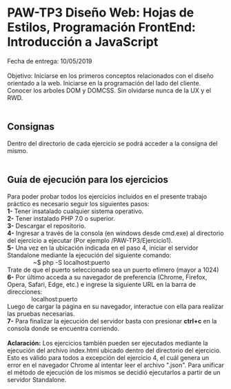 ﻿# PAW-TP3 Diseño Web: Hojas de Estilos, Programación FrontEnd: Introducción a JavaScript
Fecha de entrega: 10/05/2019
<br><br>
Objetivo: Iniciarse en los primeros conceptos relacionados con el diseño orientado a la web. Iniciarse en la programación del lado del cliente. Conocer los arboles DOM y DOMCSS. Sin olvidarse nunca de la UX y el RWD.
<br><br>
## Consignas
Dentro del directorio de cada ejercicio se podrá acceder a la consigna del mismo.
<br><br>
## Guía de ejecución para los ejercicios
Para poder probar todos los ejercicios incluidos en el presente trabajo práctico es necesario seguir los siguientes pasos:<br>
**1-** Tener insatalado cualquier sistema operativo.<br>
**2-** Tener instalado PHP 7.0 o superior.<br>
**3-** Descargar el repositorio.<br>
**4-** Ingresar a través de la consola (en windows desde cmd.exe) al directorio del ejercicio a ejecutar (Por ejemplo /PAW-TP3/Ejercicio1).<br>
**5-** Una vez en la ubicación indicada en el paso 4, iniciar el servidor Standalone mediante la ejecución del siguiente comando:<br>
&ensp;&ensp;&ensp;&ensp;&ensp;&ensp;&ensp;&ensp; ~$ php -S localhost:puerto<br>
Trate de que el puerto seleccionado sea un puerto efímero (mayor a 1024)<br>
**6-** Por último acceda a su navegador de preferencia (Chrome, Firefox, Opera, Safari, Edge, etc.) e ingrese la siguiente URL en la barra de direcciones: <br>
&ensp;&ensp;&ensp;&ensp;&ensp;&ensp;&ensp;&ensp;localhost:puerto<br>
Luego de cargar la página en su navegador, interactue con ella para realizar las pruebas necesarias.<br>
**7-** Para finalizar la ejecución del servidor basta con presionar **ctrl+c** en la consola donde se encuentra corriendo.
<br><br>
**Aclaración:** Los ejercicios también pueden ser ejecutados mediante la ejecución del archivo index.html ubicado dentro del directorio del ejercicio. Esto es válido para todos a excepción del ejercicio 4, el cuál genera un error en el navegador Chrome al intentar leer el archivo ".json". Para unificar el método de ejecución de los mismos se decidió ejecutarlos a partir de un servidor Standalone.